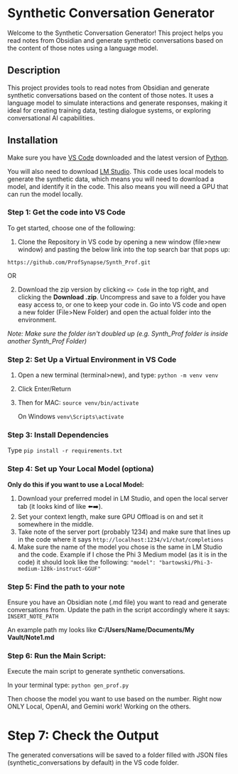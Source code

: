 # Synthetic Conversation Generator
Welcome to the Synthetic Conversation Generator! This project helps you read notes from Obsidian and generate synthetic conversations based on the content of those notes using a language model.

## Description
This project provides tools to read notes from Obsidian and generate synthetic conversations based on the content of those notes. It uses a language model to simulate interactions and generate responses, making it ideal for creating training data, testing dialogue systems, or exploring conversational AI capabilities.

## Installation
Make sure you have [VS Code](https://code.visualstudio.com/download) downloaded and the latest version of [Python](https://www.python.org/downloads/).

You will also need to download [LM Studio](https://lmstudio.ai/). This code uses local models to generate the synthetic data, which means you will need to download a model, and identify it in the code. This also means you will need a GPU that can run the model locally.

### Step 1: Get the code into VS Code
To get started, choose one of the following:

1. Clone the Repository in VS code by opening a new window (file>new window) and pasting the below link into the top search bar that pops up:
```
https://github.com/ProfSynapse/Synth_Prof.git
```

OR

2. Download the zip version by clicking `<> Code` in the top right, and clicking the **Download .zip**. Uncompress and save to a folder you have easy access to, or one to keep your code in. Go into VS code and open a new folder (File>New Folder) and open the actual folder into the environment.

*Note: Make sure the folder isn't doubled up (e.g. Synth_Prof folder is inside another Synth_Prof Folder)*

### Step 2: Set Up a Virtual Environment in VS Code
1. Open a new terminal (terminal>new), and type:
`python -m venv venv`
2. Click Enter/Return
3. Then for MAC:
   `source venv/bin/activate`

   On Windows
   `venv\Scripts\activate`

### Step 3: Install Dependencies
Type
`pip install -r requirements.txt`

### Step 4: Set up Your Local Model (optiona)
**Only do this if you want to use a Local Model:**
1. Download your preferred model in LM Studio, and open the local server tab (it looks kind of like ⬅️➡️).
2. Set your context length, make sure GPU Offload is on and set it somewhere in the middle.
3. Take note of the server port (probably 1234) and make sure that lines up in the code where it says `http://localhost:1234/v1/chat/completions`
4. Make sure the name of the model you chose is the same in LM Studio and the code. Example if I chose the Phi 3 Medium model (as it is in the code) it should look like the following:
   `"model": "bartowski/Phi-3-medium-128k-instruct-GGUF"`

### Step 5: Find the path to your note
Ensure you have an Obsidian note (.md file) you want to read and generate conversations from. Update the path in the script accordingly where it says:
`INSERT_NOTE_PATH`

An example path my looks like **C:/Users/Name/Documents/My Vault/Note1.md**

### Step 6: Run the Main Script:
Execute the main script to generate synthetic conversations.

In your terminal type:
`python gen_prof.py`

Then choose the model you want to use based on the number.
Right now ONLY Local, OpenAI, and Gemini work! Working on the others.

# Step 7: Check the Output
The generated conversations will be saved to a folder filled with JSON files (synthetic_conversations by default) in the VS code folder.
